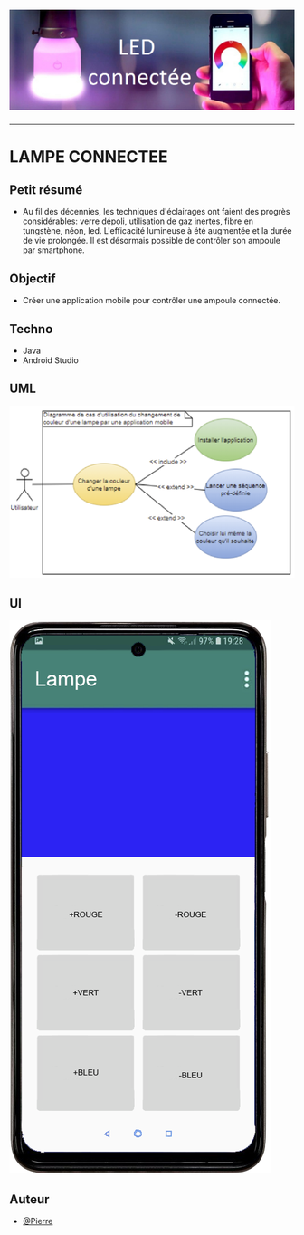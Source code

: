 <h1 align="center">
  <img src="./Assets/ampoule.png" alt="Lampe" />
</h1>

---

# LAMPE CONNECTEE

## Petit résumé
  - Au fil des décennies, les techniques d'éclairages ont faient des progrès considérables: verre dépoli, utilisation de gaz inertes, fibre en tungstène, néon, led. L'efficacité lumineuse à été augmentée et la durée de vie prolongée. Il est désormais possible de contrôler son ampoule par smartphone.

## Objectif
- Créer une application mobile pour contrôler une ampoule connectée.

## Techno
- Java
- Android Studio

## UML
<img src="./Assets/UML.png" alt="Lampe" />

## UI
<img src="./Assets/UI.png" alt="Lampe" />

## Auteur
- [@Pierre](https://github.com/Pierre-Portfolio)
